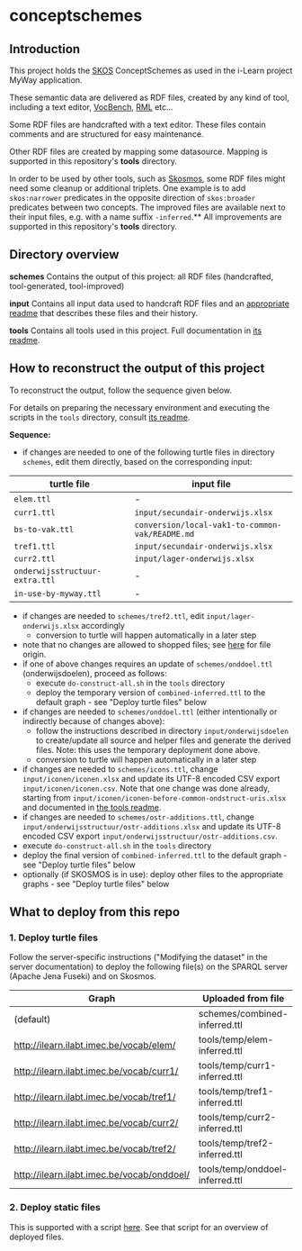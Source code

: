 # conceptschemes

## Introduction

This project holds the [SKOS](https://www.w3.org/2009/08/skos-reference/skos.html) ConceptSchemes as used in the i-Learn project MyWay application.

These semantic data are delivered as RDF files, created by any kind of tool, including a text editor, [VocBench](http://vocbench.uniroma2.it/), [RML](https://rml.io/) etc...

Some RDF files are handcrafted with a text editor. These files contain comments and are structured for easy maintenance.

Other RDF files are created by mapping some datasource.
Mapping is supported in this repository's **tools** directory.

In order to be used by other tools, such as [Skosmos](http://www.skosmos.org/), some RDF files might
need some cleanup or additional triplets. One example is to add `skos:narrower` predicates
in the opposite direction of `skos:broader` predicates between two concepts.
The improved files are available next to their input files, e.g. with a name suffix `-inferred`.**
All improvements are supported in this repository's **tools** directory.

## Directory overview

**schemes**
Contains the output of this project: all RDF files (handcrafted, tool-generated, tool-improved)

**input**
Contains all input data used to handcraft RDF files and an [appropriate readme](input/README.md) that describes these files and their history.

**tools**
Contains all tools used in this project. Full documentation in [its readme](tools/README.md).

## How to reconstruct the output of this project

To reconstruct the output, follow the sequence given below.

For details on preparing the necessary environment and executing the scripts in the `tools` directory, consult [its readme](tools/README.md).

**Sequence:**

- if changes are needed to one of the following turtle files in directory `schemes`, edit them directly, based on the corresponding input:
  
| turtle file                    | input file                                      |
|--------------------------------|-------------------------------------------------|
| `elem.ttl`                     | -                                               | 
| `curr1.ttl`                    | `input/secundair-onderwijs.xlsx`                |
 | `bs-to-vak.ttl`                | `conversion/local-vak1-to-common-vak/README.md` | 
| `tref1.ttl`                    | `input/secundair-onderwijs.xlsx`                |
| `curr2.ttl`                    | `input/lager-onderwijs.xlsx`                    |
| `onderwijsstructuur-extra.ttl` | -                                               |
| `in-use-by-myway.ttl`          | -                                               |

- if changes are needed to `schemes/tref2.ttl`, edit `input/lager-onderwijs.xlsx` accordingly
  - conversion to turtle will happen automatically in a later step
- note that no changes are allowed to shopped files; see [here](schemes/README.md) for file origin.
- if one of above changes requires an update of `schemes/onddoel.ttl` (onderwijsdoelen), proceed as follows:
  - execute `do-construct-all.sh` in the `tools` directory
  - deploy the temporary version of `combined-inferred.ttl` to the default graph - see "Deploy turtle files" below
- if changes are needed to `schemes/onddoel.ttl` (either intentionally or indirectly because of changes above):  
  - follow the instructions described in directory `input/onderwijsdoelen` to create/update all source and helper files
    and generate the derived files. Note: this uses the temporary deployment done above.
  - conversion to turtle will happen automatically in a later step
- if changes are needed to `schemes/icons.ttl`, change `input/iconen/iconen.xlsx` and update its UTF-8 encoded CSV export `input/iconen/iconen.csv`.
  Note that one change was done already, starting from `input/iconen/iconen-before-common-ondstruct-uris.xlsx` and documented in [the tools readme](tools/README.md). 
- if changes are needed to `schemes/ostr-additions.ttl`, change `input/onderwijsstructuur/ostr-additions.xlsx` and update its UTF-8 encoded CSV export `input/onderwijsstructuur/ostr-additions.csv`.
- execute `do-construct-all.sh` in the `tools` directory
- deploy the final version of `combined-inferred.ttl` to the default graph - see "Deploy turtle files" below
- optionally (if SKOSMOS is in use): deploy other files to the appropriate graphs - see "Deploy turtle files" below

## What to deploy from this repo

### 1. Deploy turtle files

Follow the server-specific instructions ("Modifying the dataset" in the server documentation) to deploy the following file(s)
on the SPARQL server (Apache Jena Fuseki) and on Skosmos.

| Graph                                               | Uploaded from file                                    | Required? |
|-----------------------------------------------------|-------------------------------------------------------|-----------|
| (default)                                           | schemes/combined-inferred.ttl                         | yes       |
| http://ilearn.ilabt.imec.be/vocab/elem/             | tools/temp/elem-inferred.ttl                          | no        |
| http://ilearn.ilabt.imec.be/vocab/curr1/            | tools/temp/curr1-inferred.ttl                         | no        |
| http://ilearn.ilabt.imec.be/vocab/tref1/            | tools/temp/tref1-inferred.ttl                         | no        |
| http://ilearn.ilabt.imec.be/vocab/curr2/            | tools/temp/curr2-inferred.ttl                         | no        |
| http://ilearn.ilabt.imec.be/vocab/tref2/            | tools/temp/tref2-inferred.ttl                         | no        |
| http://ilearn.ilabt.imec.be/vocab/onddoel/          | tools/temp/onddoel-inferred.ttl                       | no        |

### 2. Deploy static files

This is supported with a script [here](tools/README.md). See that script for an overview of deployed files.
